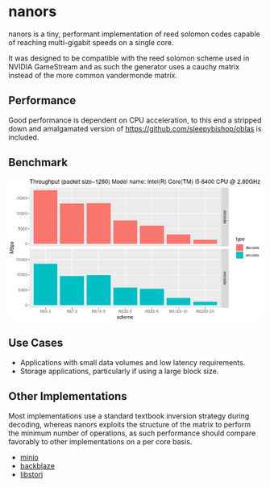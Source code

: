 # nanors

nanors is a tiny, performant implementation of reed solomon codes capable of reaching multi-gigabit speeds on a single core.

It was designed to be compatible with the reed solomon scheme used in NVIDIA GameStream and as such the generator uses a cauchy matrix instead of the more common vandermonde matrix.

## Performance

Good performance is dependent on CPU acceleration, to this end a stripped down and amalgamated version of https://github.com/sleepybishop/oblas is included.

## Benchmark

![](graph.png)

## Use Cases

 - Applications with small data volumes and low latency requirements.
 - Storage applications, particularly if using a large block size.

## Other Implementations

Most implementations use a standard textbook inversion strategy during decoding, whereas nanors exploits the structure of the matrix to perform the minimum number of operations, as such performance should compare favorably to other implementations on a per core basis.

 - [minio](https://github.com/klauspost/reedsolomon)
 - [backblaze](https://github.com/Backblaze/JavaReedSolomon)
 - [libstorj](https://github.com/storj/libstorj)

